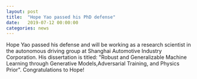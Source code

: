 ```yaml
---
layout: post
title:  "Hope Yao passed his PhD defense"
date:   2019-07-12 00:00:00
categories: news
---
```


Hope Yao passed his defense and will be working as a
research scientist in the
autonomous driving group at Shanghai Automotive Industry Corporation.
His dissertation is titled:
"Robust and Generalizable Machine Learning through Generative
Models,Adversarial Training, and Physics Prior".
Congratulations to Hope!